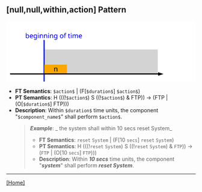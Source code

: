## [null,null,within,action] Pattern
![[null,null,within,action] Pattern](../../../_media/user-interface/examples/svgDiagrams/null_null_within_action.svg "[null,null,within,action] Pattern")
 * **FT Semantics**: `$action$` | (F[`$duration$`] `$action$`)
 * **PT Semantics**: H (((!`$action$`) S ((!`$action$`) & FTP)) -> (FTP | (O[`$duration$`] FTP)))
 * **Description**: Within `$duration$` time units, the component "`$component_name$`" shall perform `$action$`.
   > **_Example_**: _  the system shall within 10 secs reset System_   
   >  * **FT Semantics**: `reset` `System` | (F[10 `secs`] `reset` `System`)
   >  * **PT Semantics**: H (((!`reset` `System`) S ((!`reset` `System`) & `FTP`)) -> (`FTP` | (O[10 `secs`] `FTP`)))
   >  * **Description**: Within **_10 secs_** time units, the component "**_system_**" shall perform **_reset System_**.
***
[[Home]](../semantics.md)